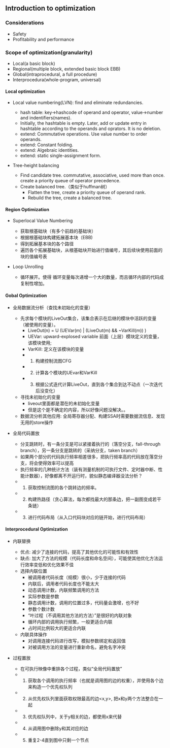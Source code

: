 ## Introduction to optimization

### Considerations
- Safety
- Profitability and performance

### Scope of optimization(granularity)
- Local(a basic block)
- Regional(multiple block, extended basic block EBB)
- Global(intraprocedural, a full procedure)
- Interprocedura(whole-program, universal)

#### Local optimization
- Local value numbering(LVN): find and eliminate redundancies.
	- hash table: key->hashcode of operand and operator, value->number and indentifiers(names).
	- Initially, the hashtable is empty. Later, add or update entry in hashtable according to the operands and oprators. It is no deletion.
	- extend: Commutative operations. Use value number to order operands.
	- extend: Constant folding.
	- extend: Algebraic identities.
	- extend: static single-assignment form.

- Tree-height balancing
	- Find candidate tree. commutative, associative, used more than once. create a priority queue of operator precedence.
	- Create balanced tree.（类似于huffman树）
		- Flatten the tree, create a priority queue of operand rank.
		- Rebuild the tree, create a balanced tree.

#### Region Optimization
- Superlocal Value Numbering
	- 获取根基础块（有多个前趋的基础块）
    - 根据根基础块构建拓展基本块（EBB)
    - 得到拓展基本块的各个路径
    - 遍历各个拓展基础块，从根基础块开始进行值编号，其后续块使用前面的块的值编号表

- Loop Unrolling
    - 循环展开。使得 循环变量每次递增一个大的数量，而且循环内部的代码成复制性增加。

#### Gobal Optimization
- 全局数据流分析（查找未初始化的变量）
    - 先求每个模块的LiveOut集合，该集合表示在后继的模块中活跃的变量（被使用的变量）。
        - LiveOut(n) = U (UEVar(m) | (LiveOut(m) && ~VarKill(m)) )
        - UEVar: upward-explosed variable 前面（上层）模块定义的变量，该模块使用;
        - VarKill: 定义在该模块的变量
        - 1. 构建控制流图CFG
        - 2. 计算各个模块的UEvar和VarKill
        - 3. 根据公式迭代计算LiveOut，直到各个集合到达不动点（一次迭代后没变化）
    - 寻找未初始化的变量
        - liveout里面都是潜在的未初始化变量
        - 但是这个是不确定的内容，所以好像问题没解决。。
    - 数据流分析其他应用: 全局寄存器分配、构建SSA时需要数据流信息、发现无用的store操作

- 全局代码置放
    - 分支跳转时，有一条分支是可以紧接着执行的（落空分支，fall-through branch），另一条分支是跳转的（采纳分支，taken branch）
    - 如果两个部分的代码执行频率相差很多，把执行频率高的代码放在落空分支，将会使得效率可以提高
    - 执行频率的几种统计方法（装有测量机制的可执行文件、定时器中断、性能计数器），好像都离不开运行时，貌似静态编译器没法分析？
    - 1. 获取控制流图的各个跳转边的频率。
    - 2. 构建热路径（贪心算法，每次都找最大的那条边，把一副图变成若干条链）
    - 3. 进行代码布局（从入口代码块对应的链开始，进行代码布局）

#### Interprocedural Optimization
- 内联替换
    - 优点: 减少了连接的代码，提高了其他优化的可能性和有效性
    - 缺点: 加大了方法的规模（代码长度和命名空间），可能使其他优化方法运行效率变低和优化效果不佳
    - 选择内联位置
        - 被调用者代码长度（规模）很小，少于连接的代码
        - 内联后，调用者代码长度也不能太大
        - 动态调用计数，内联频繁调用的方法
        - 实际参数是参数
        - 静态调用计数，调用的位置过多，代码量会激增，也不好
        - 参数个数计数
        - “叶过程（不调用其他方法的方法）”是很好的内联对象
        - 循环内部的调用执行频繁，一般更适合内联
        - 占时间比例较大的更适合内联
    - 内联具体操作
        - 对调用连接代码进行改写，模拟参数绑定和返回值
        - 对被调用方法的变量进行重新命名，避免名字冲突

- 过程置放
    - 在可执行映像中重排各个过程，类似“全局代码置放”
    - 1. 获取各个调用的执行频率（也就是调用图的边的权重），并使用各个边来构造一个优先权队列
    - 2. 从优先权队列里面获取权限最高的边<x,y>, 把x和y两个方法整合在一起
    - 3. 优先权队列中，关于y相关的边，都使用x来代替
    - 4. 从调用图中删除y和其对应的边
    - 5. 重复2-4直到图中只剩一个节点

